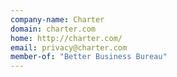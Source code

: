 ```yaml
---
company-name: Charter
domain: charter.com
home: http://charter.com/
email: privacy@charter.com
member-of: "Better Business Bureau"
---
```




